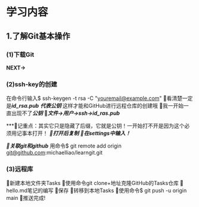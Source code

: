 # 学习内容
## 1.了解Git基本操作
### (1)下载Git 
**NEXT->**
### (2)ssh-key的创建
在命令行输入$ ssh-keygen -t rsa -C "youremail@example.com"
🍞看清楚一定是***id_rsa.pub*** ***代表公钥*** 这样才能和GitHub进行远程仓库的创建哦
🍞我一开始一直出现不了***公钥***
🍞***文件->用户->ssh->id_ras.pub***

***🐳记重点：其实它只是隐藏了后缀，它就是公钥！一开始打不开是因为这个必须用记事本打开！
***🍞打开后复制***
***🍞在settings中输入！***

***🍞关联git和github***
用命令$ git remote add origin git@github.com:michaelliao/learngit.git
### (3)远程库
🍞新建本地文件夹Tasks
🍞使用命令git clone+地址克隆GitHub的Tasks仓库
🍞hello.md笔记的编写
🍞保存
🍞转移到本地Tasks
🍞使用命令$ git push -u origin main
🍞推送完成!

















